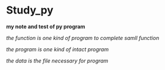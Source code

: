 # Study_py
**my note and test of py program**

*the function is one kind of program to complete samll function*

*the program is one kind of intact program*

*the data is the file necessary for program*
